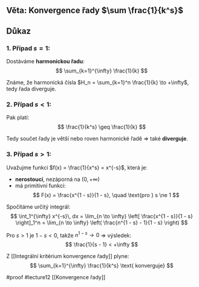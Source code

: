 ## Věta: Konvergence řady $\sum \frac{1}{k^s}$
## Důkaz 

### 1. Případ $s = 1$:

Dostáváme **harmonickou řadu**:
$$
\sum_{k=1}^{\infty} \frac{1}{k}
$$

Známe, že harmonická čísla $H_n = \sum_{k=1}^n \frac{1}{k} \to +\infty$,  
tedy řada diverguje.

### 2. Případ $s < 1$:

Pak platí:
$$
\frac{1}{k^s} \geq \frac{1}{k}
$$

Tedy součet řady je větší nebo roven harmonické řadě ⇒ také **diverguje**.

### 3. Případ $s > 1$:

Uvažujme funkci $f(x) = \frac{1}{x^s} = x^{-s}$, která je:
- **nerostoucí**, nezáporná na $(0, +\infty)$
- má primitivní funkci:  
  $$
  F(x) = \frac{x^{1 - s}}{1 - s}, \quad \text{pro } s \ne 1
  $$

Spočítáme určitý integrál:
$$
\int_1^{\infty} x^{-s}\, dx
= \lim_{n \to \infty} \left[ \frac{x^{1 - s}}{1 - s} \right]_1^n
= \lim_{n \to \infty} \left( \frac{n^{1 - s} - 1}{1 - s} \right)
$$

Pro $s > 1$ je $1 - s < 0$, takže $n^{1 - s} \to 0$ ⇒ výsledek:
$$
\frac{1}{s - 1} < +\infty
$$

Z [[Integrální kritérium konvergence řady]] plyne:
$$
\sum_{k=1}^{\infty} \frac{1}{k^s} \text{ konverguje}
$$



#proof #lecture12 
[[Konvergence řady]]